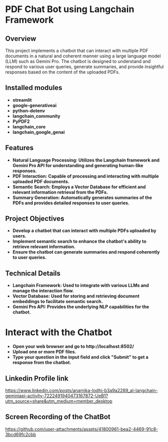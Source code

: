 # PDF Chat Bot using Langchain Framework

## Overview
This project implements a chatbot that can interact with multiple PDF documents in a natural and coherent manner using a large language model (LLM) such as Gemini Pro. The chatbot is designed to understand and respond to various user queries, generate summaries, and provide insightful responses based on the content of the uploaded PDFs.

## Installed modules
- ﻿**streamlit**
- **google-generativeai**
- **python-dotenv**
- **langchain_community**
- **PyPDF2**
- **langchain_core**
- **langchain_google_genai**

## Features
- **Natural Language Processing: Utilizes the Langchain framework and Gemini Pro API for understanding and generating human-like responses.**
- **PDF Interaction: Capable of processing and interacting with multiple uploaded PDF documents.**
- **Semantic Search: Employs a Vector Database for efficient and relevant information retrieval from the PDFs.**
- **Summary Generation: Automatically generates summaries of the PDFs and provides detailed responses to user queries.**

## Project Objectives
- **Develop a chatbot that can interact with multiple PDFs uploaded by users.**
- **Implement semantic search to enhance the chatbot's ability to retrieve relevant information.**
- **Ensure the chatbot can generate summaries and respond coherently to user queries.**

## Technical Details
- **Langchain Framework: Used to integrate with various LLMs and manage the interaction flow.**
- **Vector Database: Used for storing and retrieving document embeddings to facilitate semantic search.**
- **Gemini Pro API: Provides the underlying NLP capabilities for the chatbot.**

# Interact with the Chatbot
- **Open your web browser and go to http://localhost:8502/**
- **Upload one or more PDF files.**
- **Type your question in the input field and click "Submit" to get a response from the chatbot.**

## Linkedin Profile link 
https://www.linkedin.com/posts/anamika-lodhi-b3a9a2289_al-langchain-geminiapi-activity-7222491940473167872-UeB1?utm_source=share&utm_medium=member_desktop

## Screen Recording of the ChatBot
https://github.com/user-attachments/assets/41800961-bea2-4469-91c8-3bcd69fc2cbb




